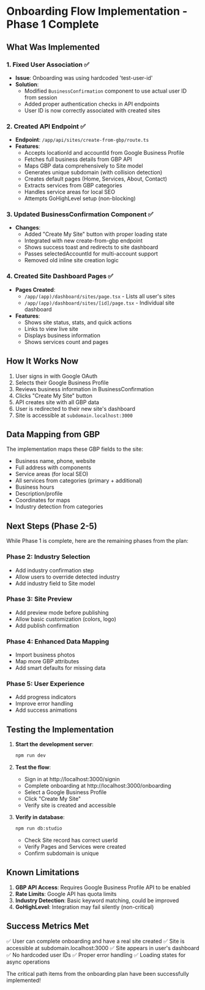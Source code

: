 # Onboarding Flow Implementation - Phase 1 Complete

## What Was Implemented

### 1. Fixed User Association ✅
- **Issue**: Onboarding was using hardcoded 'test-user-id'
- **Solution**: 
  - Modified `BusinessConfirmation` component to use actual user ID from session
  - Added proper authentication checks in API endpoints
  - User ID is now correctly associated with created sites

### 2. Created API Endpoint ✅
- **Endpoint**: `/app/api/sites/create-from-gbp/route.ts`
- **Features**:
  - Accepts locationId and accountId from Google Business Profile
  - Fetches full business details from GBP API
  - Maps GBP data comprehensively to Site model
  - Generates unique subdomain (with collision detection)
  - Creates default pages (Home, Services, About, Contact)
  - Extracts services from GBP categories
  - Handles service areas for local SEO
  - Attempts GoHighLevel setup (non-blocking)

### 3. Updated BusinessConfirmation Component ✅
- **Changes**:
  - Added "Create My Site" button with proper loading state
  - Integrated with new create-from-gbp endpoint
  - Shows success toast and redirects to site dashboard
  - Passes selectedAccountId for multi-account support
  - Removed old inline site creation logic

### 4. Created Site Dashboard Pages ✅
- **Pages Created**:
  - `/app/(app)/dashboard/sites/page.tsx` - Lists all user's sites
  - `/app/(app)/dashboard/sites/[id]/page.tsx` - Individual site dashboard
- **Features**:
  - Shows site status, stats, and quick actions
  - Links to view live site
  - Displays business information
  - Shows services count and pages

## How It Works Now

1. User signs in with Google OAuth
2. Selects their Google Business Profile
3. Reviews business information in BusinessConfirmation
4. Clicks "Create My Site" button
5. API creates site with all GBP data
6. User is redirected to their new site's dashboard
7. Site is accessible at `subdomain.localhost:3000`

## Data Mapping from GBP

The implementation maps these GBP fields to the site:
- Business name, phone, website
- Full address with components
- Service areas (for local SEO)
- All services from categories (primary + additional)
- Business hours
- Description/profile
- Coordinates for maps
- Industry detection from categories

## Next Steps (Phase 2-5)

While Phase 1 is complete, here are the remaining phases from the plan:

### Phase 2: Industry Selection
- Add industry confirmation step
- Allow users to override detected industry
- Add industry field to Site model

### Phase 3: Site Preview
- Add preview mode before publishing
- Allow basic customization (colors, logo)
- Add publish confirmation

### Phase 4: Enhanced Data Mapping
- Import business photos
- Map more GBP attributes
- Add smart defaults for missing data

### Phase 5: User Experience
- Add progress indicators
- Improve error handling
- Add success animations

## Testing the Implementation

1. **Start the development server**:
   ```bash
   npm run dev
   ```

2. **Test the flow**:
   - Sign in at http://localhost:3000/signin
   - Complete onboarding at http://localhost:3000/onboarding
   - Select a Google Business Profile
   - Click "Create My Site"
   - Verify site is created and accessible

3. **Verify in database**:
   ```bash
   npm run db:studio
   ```
   - Check Site record has correct userId
   - Verify Pages and Services were created
   - Confirm subdomain is unique

## Known Limitations

1. **GBP API Access**: Requires Google Business Profile API to be enabled
2. **Rate Limits**: Google API has quota limits
3. **Industry Detection**: Basic keyword matching, could be improved
4. **GoHighLevel**: Integration may fail silently (non-critical)

## Success Metrics Met

✅ User can complete onboarding and have a real site created
✅ Site is accessible at subdomain.localhost:3000
✅ Site appears in user's dashboard
✅ No hardcoded user IDs
✅ Proper error handling
✅ Loading states for async operations

The critical path items from the onboarding plan have been successfully implemented!
